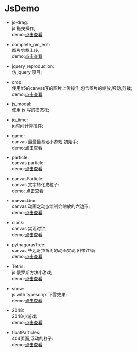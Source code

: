 # JsDemo
- js-drag:  
js 拖曳操作;  
demo:[点击查看](https://grewer.github.io/JsDemo/Js-drag/)

- complete_pic_edit:  
图片剪裁上传;  
demo:[点击查看](https://grewer.github.io/JsDemo/complete_pic_edit/)

- jquery_reproduction:  
仿 jquery 项目;

- crop:  
使用h5的canvas写的图片上传操作,包含图片的缩放,移动,剪裁;  
demo:[点击查看](https://grewer.github.io/JsDemo/crop/crop.html)

- js_modal:  
使用 js 写的摸态框;

- jq_time:  
jq时间计算插件;

- game:  
canvas 最最最基础小游戏,初始手;  
demo:[点击查看](https://grewer.github.io/JsDemo/game/canvasGame.html)  

- particle:  
canvas particle:  
demo:[点击查看](https://grewer.github.io/JsDemo/particles/)  

- canvasParticle:  
canvas 文字转化成粒子:  
demo: <a target="_blank" href="https://grewer.github.io/JsDemo/canvasParticle/">点击查看</a>   

- canvasLine:  
canvas 动画之动态绘制会缩放的六边形;  
demo:[点击查看](https://grewer.github.io/JsDemo/canvasLine/)

- clock:  
canvas 实现时钟;  
demo:[点击查看](https://grewer.github.io/JsDemo/clock/step3.html)

- pythagorasTree:  
canvas 毕达哥拉斯树的动画实现,附带注释;  
demo:[点击查看](https://grewer.github.io/JsDemo/pythagorasTree/pythagorasTree.html)

- Tetris:  
js 俄罗斯方块小游戏;  
demo:[点击查看](https://grewer.github.io/JsDemo/Tetris/)

- snow:  
js with typescript 下雪效果:  
demo:[点击查看](https://grewer.github.io/JsDemo/snow/)  

- 2048:  
2048小游戏:  
demo:[点击查看](https://grewer.github.io/JsDemo/2048/)  

- floatParticles:  
404页面,浮动的粒子:  
demo:[点击查看](https://grewer.github.io/JsDemo/floatParticles/)


